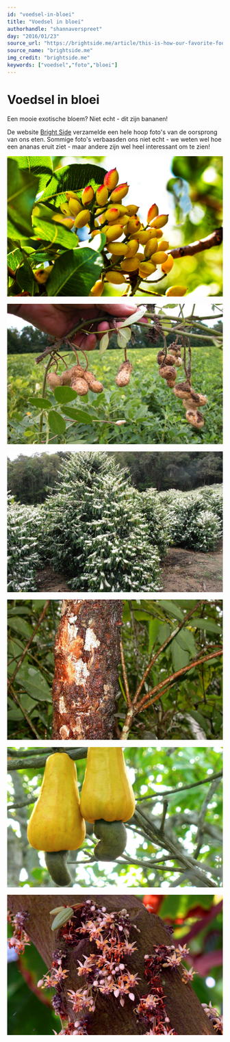 ```yaml
---
id: "voedsel-in-bloei"
title: "Voedsel in bloei"
authorhandle: "shannaverspreet"
day: "2016/01/23"
source_url: "https://brightside.me/article/this-is-how-our-favorite-foods-look-in-their-natural-habitats-66605/"
source_name: "brightside.me"
img_credit: "brightside.me"
keywords: ["voedsel","foto","bloei"]
---
```

# Voedsel in bloei
Een mooie exotische bloem? Niet echt - dit zijn bananen!

De website <a href="https://www.facebook.com/brightside/">Bright Side</a> verzamelde een hele hoop foto's van de oorsprong van ons eten. Sommige foto's verbaasden ons niet echt - we weten wel hoe een ananas eruit ziet - maar andere zijn wel heel interessant om te zien!

![Pistache nootjes - flickr.com](pistache.jpg "Credit: Pistache nootjes - flickr.com")

![Pinda nootjes - wikimedia.org](peanut.jpg "Credit: Pinda nootjes - wikimedia.org")

![Koffie - wikimedia.org](koffie.jpg "Credit: Koffie - wikimedia.org")

![Kaneel - wikimedia.org](kaneel.jpg "Credit: Kaneel - wikimedia.org")

![Cashew nootjes - flickr.com](cashew.jpg "Credit: Cashew nootjes - flickr.com")

![Cacao boom - wikimedia.org](cacao.jpg "Credit: Cacao boom - wikimedia.org")